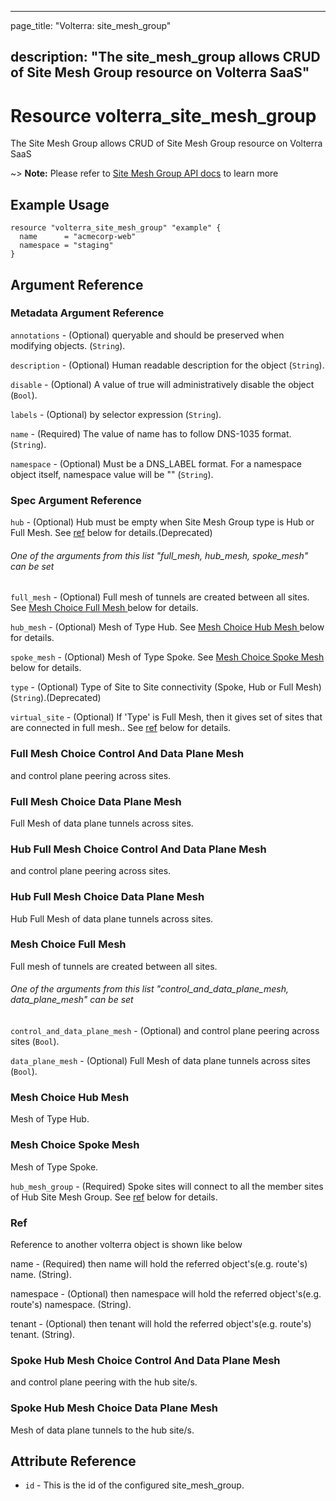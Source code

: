 ---

page_title: "Volterra: site_mesh_group"

description: "The site_mesh_group allows CRUD of Site Mesh Group resource on Volterra SaaS"
-------------------------------------------------------------------------------------------

Resource volterra_site_mesh_group
=================================

The Site Mesh Group allows CRUD of Site Mesh Group resource on Volterra SaaS

~> **Note:** Please refer to [Site Mesh Group API docs](https://docs.cloud.f5.com/docs-v2/api/site-mesh-group) to learn more

Example Usage
-------------

```hcl
resource "volterra_site_mesh_group" "example" {
  name      = "acmecorp-web"
  namespace = "staging"
}

```

Argument Reference
------------------

### Metadata Argument Reference

`annotations` - (Optional) queryable and should be preserved when modifying objects. (`String`).

`description` - (Optional) Human readable description for the object (`String`).

`disable` - (Optional) A value of true will administratively disable the object (`Bool`).

`labels` - (Optional) by selector expression (`String`).

`name` - (Required) The value of name has to follow DNS-1035 format. (`String`).

`namespace` - (Optional) Must be a DNS_LABEL format. For a namespace object itself, namespace value will be "" (`String`).

### Spec Argument Reference

`hub` - (Optional) Hub must be empty when Site Mesh Group type is Hub or Full Mesh. See [ref](#ref) below for details.(Deprecated)

###### One of the arguments from this list "full_mesh, hub_mesh, spoke_mesh" can be set

`full_mesh` - (Optional) Full mesh of tunnels are created between all sites. See [Mesh Choice Full Mesh ](#mesh-choice-full-mesh) below for details.

`hub_mesh` - (Optional) Mesh of Type Hub. See [Mesh Choice Hub Mesh ](#mesh-choice-hub-mesh) below for details.

`spoke_mesh` - (Optional) Mesh of Type Spoke. See [Mesh Choice Spoke Mesh ](#mesh-choice-spoke-mesh) below for details.

`type` - (Optional) Type of Site to Site connectivity (Spoke, Hub or Full Mesh) (`String`).(Deprecated)

`virtual_site` - (Optional) If 'Type' is Full Mesh, then it gives set of sites that are connected in full mesh.. See [ref](#ref) below for details.

### Full Mesh Choice Control And Data Plane Mesh

and control plane peering across sites.

### Full Mesh Choice Data Plane Mesh

Full Mesh of data plane tunnels across sites.

### Hub Full Mesh Choice Control And Data Plane Mesh

and control plane peering across sites.

### Hub Full Mesh Choice Data Plane Mesh

Hub Full Mesh of data plane tunnels across sites.

### Mesh Choice Full Mesh

Full mesh of tunnels are created between all sites.

###### One of the arguments from this list "control_and_data_plane_mesh, data_plane_mesh" can be set

`control_and_data_plane_mesh` - (Optional) and control plane peering across sites (`Bool`).

`data_plane_mesh` - (Optional) Full Mesh of data plane tunnels across sites (`Bool`).

### Mesh Choice Hub Mesh

Mesh of Type Hub.

### Mesh Choice Spoke Mesh

Mesh of Type Spoke.

`hub_mesh_group` - (Required) Spoke sites will connect to all the member sites of Hub Site Mesh Group. See [ref](#ref) below for details.

### Ref

Reference to another volterra object is shown like below

name - (Required) then name will hold the referred object's(e.g. route's) name. (String).

namespace - (Optional) then namespace will hold the referred object's(e.g. route's) namespace. (String).

tenant - (Optional) then tenant will hold the referred object's(e.g. route's) tenant. (String).

### Spoke Hub Mesh Choice Control And Data Plane Mesh

and control plane peering with the hub site/s.

### Spoke Hub Mesh Choice Data Plane Mesh

Mesh of data plane tunnels to the hub site/s.

Attribute Reference
-------------------

-	`id` - This is the id of the configured site_mesh_group.
